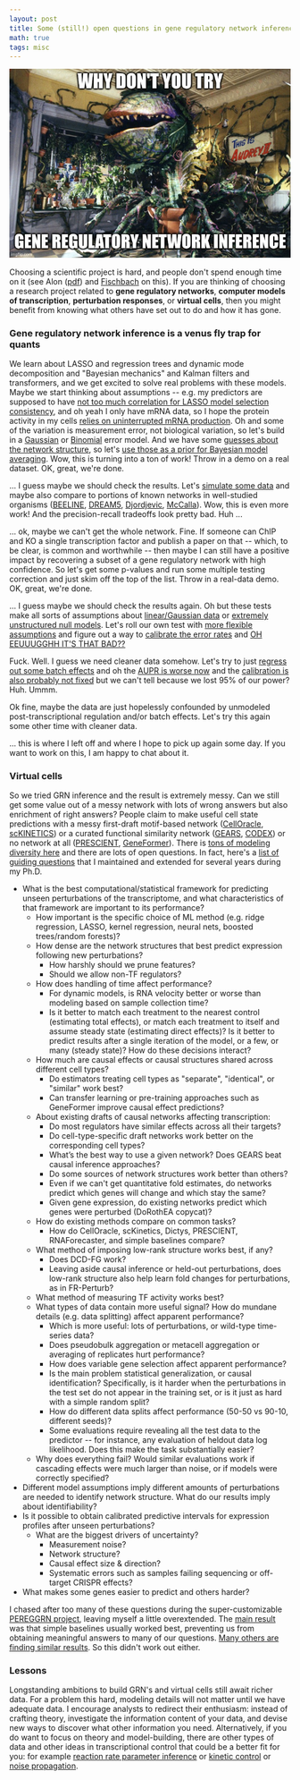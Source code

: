 ```yaml
---
layout: post
title: Some (still!) open questions in gene regulatory network inference
math: true
tags: misc
---
```


![An image of Audrey II captioned 'Why dont you try .... GENE REGULATORY NETWORK INFERENCE?'](/images/grn_meme_audrey_ii.jpg)

Choosing a scientific project is hard, and people don't spend enough time on it (see Alon ([pdf](https://www.weizmann.ac.il/mcb/alon/sites/mcb.UriAlon/files/uploads/nurturing/howtochoosegoodproblem.pdf)) and [Fischbach](https://www.cell.com/cell/abstract/S0092-8674(24)00304-0) on this). If you are thinking of choosing a research project related to **gene regulatory networks**, **computer models of transcription**, **perturbation responses**, or **virtual cells**, then you might benefit from knowing what others have set out to do and how it has gone.

### Gene regulatory network inference is a venus fly trap for quants

We learn about LASSO and regression trees and dynamic mode decomposition and "Bayesian mechanics" and Kalman filters and transformers, and we get excited to solve real problems with these models. Maybe we start thinking about assumptions -- e.g. my predictors are supposed to have [not too much correlation for LASSO model selection consistency](https://jmlr.org/papers/v7/zhao06a.html), and oh yeah I only have mRNA data, so I hope the protein activity in my cells [relies on uninterrupted mRNA production](https://www.nobelprize.org/prizes/medicine/1965/ceremony-speech/). Oh and some of the variation is measurement error, not biological variation, so let's build in a [Gaussian](https://www.sciencedirect.com/science/article/pii/S1046202315300049) or [Binomial](https://www.nature.com/articles/s41592-023-01971-3) error model. And we have some [guesses about the network structure](https://github.com/ekernf01/network_collection), so let's [use those as a prior for Bayesian model averaging](https://bmcsystbiol.biomedcentral.com/articles/10.1186/1752-0509-8-47). Wow, this is turning into a ton of work! Throw in a demo on a real dataset. OK, great, we're done. 

... I guess maybe we should check the results. Let's [simulate some data](https://www.liebertpub.com/doi/abs/10.1089/cmb.2008.09TT) and maybe also compare to portions of known networks in well-studied organisms ([BEELINE](https://www.nature.com/articles/s41592-019-0690-6), [DREAM5](https://www.nature.com/articles/nmeth.2016), [Djordjevic](https://journals.plos.org/plosone/article?id=10.1371/journal.pone.0111661), [McCalla](https://academic.oup.com/g3journal/article/13/3/jkad004/6982776)). Wow, this is even more work! And the precision-recall tradeoffs look pretty bad. Huh ...

... ok, maybe we can't get the whole network. Fine. If someone can ChIP and KO a single transcription factor and publish a paper on that -- which, to be clear, is common and worthwhile -- then maybe I can still have a positive impact by recovering a subset of a gene regulatory network with high confidence. So let's get some p-values and run some multiple testing correction and just skim off the top of the list. Throw in a real-data demo. OK, great, we're done. 

... I guess maybe we should check the results again. Oh but these tests make all sorts of assumptions about [linear/Gaussian data](https://pubmed.ncbi.nlm.nih.gov/15479708/) or [extremely unstructured null models](https://pubmed.ncbi.nlm.nih.gov/30169550/). Let's roll our own test with [more flexible assumptions](https://academic.oup.com/jrsssb/article/80/3/551/7048447) and figure out a way to [calibrate the error rates](https://academic.oup.com/bioinformatics/article/31/17/2836/182839) and [OH EEUUUGGHH IT'S THAT BAD??](https://www.cell.com/cell-systems/fulltext/S2405-4712(24)00205-9)

Fuck. Well. I guess we need cleaner data somehow. Let's try to just [regress out some batch effects](https://genomebiology.biomedcentral.com/articles/10.1186/s13059-019-1700-9) and oh the [AUPR is worse now](https://pubmed.ncbi.nlm.nih.gov/35115012/) and the [calibration is also probably not fixed](https://www.cell.com/cell-systems/fulltext/S2405-4712(24)00205-9) but we can't tell because we lost 95% of our power? Huh. Ummm. 

Ok fine, maybe the data are just hopelessly confounded by unmodeled post-transcriptional regulation and/or batch effects. Let's try this again some other time with cleaner data.

... this is where I left off and where I hope to pick up again some day. If you want to work on this, I am happy to chat about it. 

### Virtual cells

So we tried GRN inference and the result is extremely messy. Can we still get some value out of a messy network with lots of wrong answers but also enrichment of right answers? People claim to make useful cell state predictions with a messy first-draft motif-based network ([CellOracle](https://www.nature.com/articles/s41586-022-05688-9), [scKINETICS](https://academic.oup.com/bioinformatics/article/39/Supplement_1/i394/7210448?login=false)) or a curated functional similarity network ([GEARS](https://www.nature.com/articles/s41587-023-01905-6), [CODEX](https://pmc.ncbi.nlm.nih.gov/articles/PMC11211812/)) or no network at all ([PRESCIENT](https://www.nature.com/articles/s41467-021-23518-w), [GeneFormer](https://www.nature.com/articles/s41586-023-06139-9)). There is [tons of modeling diversity here](https://ekernf01.github.io/perturbation-methods) and there are lots of open questions. In fact, here's a [list of guiding questions](https://github.com/ekernf01/perturbation_benchmarking/blob/main/guiding_questions.txt) that I maintained and extended for several years during my Ph.D. 

- What is the best computational/statistical framework for predicting unseen perturbations of the transcriptome, and what characteristics of that framework are important to its performance?
    - How important is the specific choice of ML method (e.g. ridge regression, LASSO, kernel regression, neural nets, boosted trees/random forests)?
    - How dense are the network structures that best predict expression following new perturbations?
        - How harshly should we prune features?
        - Should we allow non-TF regulators?
    - How does handling of time affect performance? 
        - For dynamic models, is RNA velocity better or worse than modeling based on sample collection time?
        - Is it better to match each treatment to the nearest control (estimating total effects), or match each treatment to itself and assume steady state (estimating direct effects)? Is it better to predict results after a single iteration of the model, or a few, or many (steady state)? How do these decisions interact?
    - How much are causal effects or causal structures shared across different cell types? 
        - Do estimators treating cell types as "separate", "identical", or "similar" work best?
        - Can transfer learning or pre-training approaches such as GeneFormer improve causal effect predictions?
    - About existing drafts of causal networks affecting transcription:
        - Do most regulators have similar effects across all their targets?
        - Do cell-type-specific draft networks work better on the corresponding cell types?
        - What’s the best way to use a given network? Does GEARS beat causal inference approaches?
        - Do some sources of network structures work better than others?
        - Even if we can't get quantitative fold estimates, do networks predict which genes will change and which stay the same?
        - Given gene expression, do existing networks predict which genes were perturbed (DoRothEA copycat)?
    - How do existing methods compare on common tasks?
        - How do CellOracle, scKinetics, Dictys, PRESCIENT, RNAForecaster, and simple baselines compare?
    - What method of imposing low-rank structure works best, if any?
        - Does DCD-FG work?
        - Leaving aside causal inference or held-out perturbations, does low-rank structure also help learn fold changes for perturbations, as in FR-Perturb?
    - What method of measuring TF activity works best?
    - What types of data contain more useful signal? How do mundane details (e.g. data splitting) affect apparent performance? 
        - Which is more useful: lots of perturbations, or wild-type time-series data? 
        - Does pseudobulk aggregation or metacell aggregation or averaging of replicates hurt performance?
        - How does variable gene selection affect apparent performance? 
        - Is the main problem statistical generalization, or causal identification? Specifically, is it harder when the perturbations in the test set do not appear in the training set, or is it just as hard with a simple random split?
        - How do different data splits affect performance (50-50 vs 90-10, different seeds)?
        - Some evaluations require revealing all the test data to the predictor -- for instance, any evaluation of heldout data log likelihood. Does this make the task substantially easier?
    - Why does everything fail? Would similar evaluations work if cascading effects were much larger than noise, or if models were correctly specified?
- Different model assumptions imply different amounts of perturbations are needed to identify network structure. What do our results imply about identifiability?
- Is it possible to obtain calibrated predictive intervals for expression profiles after unseen perturbations? 
    - What are the biggest drivers of uncertainty?
        - Measurement noise? 
        - Network structure? 
        - Causal effect size & direction?
        - Systematic errors such as samples failing sequencing or off-target CRISPR effects?
- What makes some genes easier to predict and others harder?

I chased after too many of these questions during the super-customizable [PEREGGRN project](https://github.com/ekernf01/perturbation_benchmarking), leaving myself a little overextended. The [main result](https://www.biorxiv.org/content/10.1101/2023.07.28.551039v2) was that simple baselines usually worked best, preventing us from obtaining meaningful answers to many of our questions. [Many others are finding similar results](https://ekernf01.github.io/perturbation-benchmarks). So this didn't work out either.

### Lessons

Longstanding ambitions to build GRN's and virtual cells still await richer data. For a problem this hard, modeling details will not matter until we have adequate data. I encourage analysts to redirect their enthusiasm: instead of crafting theory, investigate the information content of your data, and devise new ways to discover what other information you need. Alternatively, if you do want to focus on theory and model-building, there are other types of data and other ideas in transcriptional control that could be a better fit for you: for example [reaction rate parameter inference](https://github.com/ekernf01/prelim_tex_files/blob/master/kernfeld_wilkinson_summary/kernfeld%20wilkinson%20summary.pdf) or [kinetic control](https://www.cell.com/cell-systems/fulltext/S2405-4712(16)30407-0) or [noise propagation](https://www.biorxiv.org/content/10.1101/2024.11.28.625836v1.abstract). 

